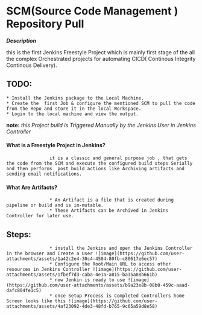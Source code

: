 # SCM(Source Code Management ) Repository Pull  

**_Description_**

this is the first Jenkins Freestyle Project which is mainly first stage of the all the complex Orchestrated projects for automating CICD( Continous Integrity Continous Delivery).

## TODO:

    * Install the Jenkins package to the Local Machine.
    * Create the  first Job & configure the mentioned SCM to pull the code from the Repo and store it in the local Workspace.
    * Login to the local machine and view the output. 

**note:** 
*this Project build is Triggered Manually by the Jenkins User in Jenkins Controller*


#### What is a Freestyle Project in Jenkins?
                    it is a classic and general purpose job , that gets the code from the SCM and execute the configured build steps Serially and then performs  post build actions like Archiving artifacts and sending email notifications.

#### What Are Artifacts?
                    * An Artifact is a file that is created during pipeline or build and is im-mutable. 
                    * These Artifacts can be Archived in Jenkins Controller for later use. 

## Steps:
                    * install the Jenkins and open the Jenkins Controller in the browser and Create a User ![image](https://github.com/user-attachments/assets/1a42c2e4-30c4-4504-80fb-c80617e6ec57)
                    * Configure the Root/Main URL to access other resources in Jenkins Controller ![image](https://github.com/user-attachments/assets/1fbef7d3-caba-4e1a-a815-ba35a88b661b)
                    * now Jenkin is ready to use ![image](https://github.com/user-attachments/assets/b9a23e8b-08b0-459c-aaad-dafc804fe1c5)
                    * once Setup Process is Completed Controllers home Screen looks like this ![image](https://github.com/user-attachments/assets/4af23092-4de3-48fd-b765-9c65a59d8e58)




                    
